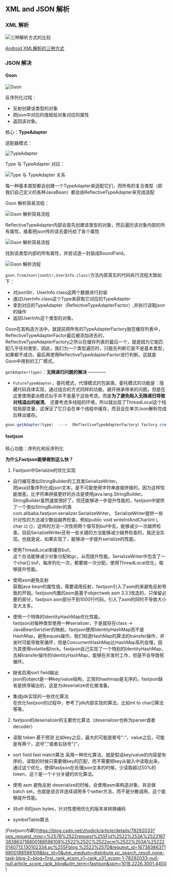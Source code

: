 ## XML and JSON 解析

### XML 解析

![三种解析方式的比较](https://upload-images.jianshu.io/upload_images/7508328-8c8d09756dc6eb89.png?imageMogr2/auto-orient/strip|imageView2/2/format/webp)

[Android XML解析的三种方式](https://www.jianshu.com/p/4e6eeec47b27)

### JSON 解决

#### Gson

![Gson](https://p1-jj.byteimg.com/tos-cn-i-t2oaga2asx/gold-user-assets/2019/2/16/168f59451f2d9b06~tplv-t2oaga2asx-zoom-in-crop-mark:4536:0:0:0.image)

反序列化过程：

- 反射创建该类型的对象
- 把json中对应的值赋给对象对应的属性
- 返回该对象。 

核心：**TypeAdapter**

适配器模式：

![TypeAdapter](https://p1-jj.byteimg.com/tos-cn-i-t2oaga2asx/gold-user-assets/2019/3/21/169a0e31e960ea5a~tplv-t2oaga2asx-zoom-in-crop-mark:4536:0:0:0.image)

Type 与 TypeAdapter 对应：

![Type 与 TypeAdapter 关系](https://p1-jj.byteimg.com/tos-cn-i-t2oaga2asx/gold-user-assets/2019/3/21/1699c39014be5a66~tplv-t2oaga2asx-zoom-in-crop-mark:4536:0:0:0.image)

每一种基本类型都会创建一个TypeAdapter来适配它们，而所有的复合类型（即我们自己定义的各种JavaBean）都会由ReflectiveTypeAdapter来完成适配

Gson 解析简易流程：

![Gson 解析简易流程](https://p1-jj.byteimg.com/tos-cn-i-t2oaga2asx/gold-user-assets/2019/3/11/1696d4be32a8387f~tplv-t2oaga2asx-zoom-in-crop-mark:4536:0:0:0.image)

ReflectiveTypeAdapter内部会首先创建该类型的对象，然后遍历该对象内部的所有属性，接着把json传的读去委托给了各个属性

![Gson 解析简易流程](https://p1-jj.byteimg.com/tos-cn-i-t2oaga2asx/gold-user-assets/2019/3/11/1696d4be32a8387f~tplv-t2oaga2asx-zoom-in-crop-mark:4536:0:0:0.image)

找到该类型内部的所有属性，并尝试逐一封装成BoundField。

![Gson 解析流程](https://p1-jj.byteimg.com/tos-cn-i-t2oaga2asx/gold-user-assets/2019/3/11/1696d4be32a8387f~tplv-t2oaga2asx-zoom-in-crop-mark:4536:0:0:0.image)

`gson.fromJson(jsonStr,UserInfo.class)`方法内部真实的代码执行流程大致如下：

- 对jsonStr，UserInfo.class这两个数据进行封装
- 通过UserInfo.class这个Type来获取它对应的TypeAdapter
- 拿到对应的TypeAdapter（ReflectiveTypeAdapterFactor）,并执行读取json的操作
- 返回UserInfo这个类型的对象。

Gson在其构造方法中，就提前把所有的TypeAdapterFactory放在缓存列表中，ReflectiveTypeAdapterFactor最后被添加进去的，ReflectiveTypeAdapterFactory之所以在缓存列表的最后一个，就是因为它能匹配几乎任何类型，因此，我们为一个类型遍历时，只能先判断它是不是基本类型，如果都不成功，最后再使用ReflectiveTypeAdapterFactor进行判断。这就是Gson中用到的工厂模式。

`getAdapter(type)`：**无限递归问题的解决** ————

- `FutureTypeAdapter`，委托模式，代理模式的包装类。委托模式的功能是：隐藏代码具体实现，通过组合的方式同样的功能，避开继承带来的问题。但是在这里使用委派模式似乎并不是基于这些考虑。而是**为了避免陷入无限递归导致对栈溢出的崩溃**。
还要考虑多线程的环境，所以就出现了ThreadLocal这个线程局部变量，这保证了它只会在单个线程中缓存，而且会在单次Json解析完成后移出缓存。

```java
gson.getAdapter(type)  ---> （ReflectiveTypeAdapterFactory）factory.create(this, type) --->   getBoundFields()  --->  createBoundField()  --->  (Gson)context.getAdapter(fieldType)
```

#### fastjson

核心功能：序列化和反序列化

**为什么Fastjson能够做到这么快？**

1. Fastjson中Serialzie的优化实现

- 自行编写类似StringBuilder的工具类SerializeWriter。  
把java对象序列化成json文本，是不可能使用字符串直接拼接的，因为这样性能很差。比字符串拼接更好的办法是使用java.lang.StringBuilder。StringBuilder虽然速度很好了，但还能够进一步提升性能的，fastjson中提供了一个类似StringBuilder的类com.alibaba.fastjson.serializer.SerializeWriter。 
SerializeWriter提供一些针对性的方法减少数组越界检查。例如public void writeIntAndChar(int i, char c) {}，这样的方法一次性把两个值写到buf中去，能够减少一次越界检查。目前SerializeWriter还有一些关键的方法能够减少越界检查的，我还没实现。也就是说，如果实现了，能够进一步提升serialize的性能。 

- 使用ThreadLocal来缓存buf。  
这个办法能够减少对象分配和gc，从而提升性能。SerializeWriter中包含了一个char[] buf，每序列化一次，都要做一次分配，使用ThreadLocal优化，能够提升性能。 

- 使用asm避免反射  
获取java bean的属性值，需要调用反射，fastjson引入了asm的来避免反射导致的开销。fastjson内置的asm是基于objectweb asm 3.3.1改造的，只保留必要的部分，fastjson asm部分不到1000行代码，引入了asm的同时不导致大小变大太多。 

- 使用一个特殊的IdentityHashMap优化性能。  
fastjson对每种类型使用一种serializer，于是就存在class -> JavaBeanSerizlier的映射。fastjson使用IdentityHashMap而不是HashMap，避免equals操作。我们知道HashMap的算法的transfer操作，并发时可能导致死循环，但是ConcurrentHashMap比HashMap系列会慢，因为其使用volatile和lock。fastjson自己实现了一个特别的IdentityHashMap，去掉transfer操作的IdentityHashMap，能够在并发时工作，但是不会导致死循环。 

- 缺省启用sort field输出  
json的object是一种key/value结构，正常的hashmap是无序的，fastjson缺省是排序输出的，这是为deserialize优化做准备。 

- 集成jdk实现的一些优化算法  
在优化fastjson的过程中，参考了jdk内部实现的算法，比如int to char[]算法等等。

2. fastjson的deserializer的主要优化算法（deserializer也称为parser或者decoder）

- 读取 token 基于预测
比如key之后，最大的可能是冒号":"，value之后，可能是有两个，逗号","或者右括号"}"。

- sort field fast match算法
采用一种优化算法，就是假设key/value的内容是有序的，读取的时候只需要做key的匹配，而不需要把key从输入中读取出来。通过这个优化，使得fastjson在处理json文本的时候，少读取超过50%的token，这个是一个十分关键的优化算法。

- 使用 asm 避免反射
deserialize的时候，会使用asm来构造对象，并且做batch set，也就是说合并连续调用多个setter方法，而不是分散调用，这个能够提升性能。

- 对utf-8的json bytes，针对性使用优化的版本来转换编码

- symbolTable算法

*[Fastjson内幕]*(https://blog.csdn.net/zhxdick/article/details/78292033?ops_request_misc=%257B%2522request%255Fid%2522%253A%2522167383863716800188598109%2522%252C%2522scm%2522%253A%252220140713.130102334.pc%255Fblog.%2522%257D&request_id=167383863716800188598109&biz_id=0&utm_medium=distribute.pc_search_result.none-task-blog-2~blog~first_rank_ecpm_v1~rank_v31_ecpm-1-78292033-null-null.article_score_rank_blog&utm_term=fastjson&spm=1018.2226.3001.4450)




























